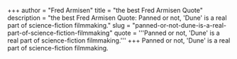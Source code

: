 +++
author = "Fred Armisen"
title = "the best Fred Armisen Quote"
description = "the best Fred Armisen Quote: Panned or not, 'Dune' is a real part of science-fiction filmmaking."
slug = "panned-or-not-dune-is-a-real-part-of-science-fiction-filmmaking"
quote = '''Panned or not, 'Dune' is a real part of science-fiction filmmaking.'''
+++
Panned or not, 'Dune' is a real part of science-fiction filmmaking.
